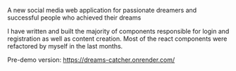 A new social media web application for passionate dreamers and successful people who achieved their dreams

I have written and built the majority of components responsible for login and registration as well as content creation.
Most of the react components were refactored by myself in the last months.

Pre-demo version: https://dreams-catcher.onrender.com/
